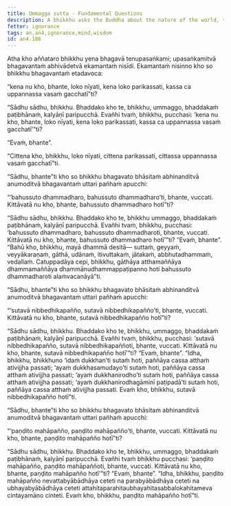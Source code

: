 ```yaml
---
title: Ummagga sutta - Fundamental Questions
description: A bhikkhu asks the Buddha about the nature of the world, the mind, and wisdom.
fetter: ignorance
tags: an,an4,ignorance,mind,wisdom
id: an4.186
---
```


Atha kho aññataro bhikkhu yena bhagavā tenupasaṅkami; upasaṅkamitvā bhagavantaṁ abhivādetvā ekamantaṁ nisīdi. Ekamantaṁ nisinno kho so bhikkhu bhagavantaṁ etadavoca:

“kena nu kho, bhante, loko nīyati, kena loko parikassati, kassa ca uppannassa vasaṁ gacchatī”ti?

“Sādhu sādhu, bhikkhu. Bhaddako kho te, bhikkhu, ummaggo, bhaddakaṁ paṭibhānaṁ, kalyāṇī paripucchā. Evañhi tvaṁ, bhikkhu, pucchasi: ‘kena nu kho, bhante, loko nīyati, kena loko parikassati, kassa ca uppannassa vasaṁ gacchatī’”ti?

“Evaṁ, bhante”.

“Cittena kho, bhikkhu, loko nīyati, cittena parikassati, cittassa uppannassa vasaṁ gacchatī”ti.

“Sādhu, bhante”ti kho so bhikkhu bhagavato bhāsitaṁ abhinanditvā anumoditvā bhagavantaṁ uttari pañhaṁ apucchi:

“‘bahussuto dhammadharo, bahussuto dhammadharo’ti, bhante, vuccati. Kittāvatā nu kho, bhante, bahussuto dhammadharo hotī”ti?

“Sādhu sādhu, bhikkhu. Bhaddako kho te, bhikkhu ummaggo, bhaddakaṁ paṭibhānaṁ, kalyāṇī paripucchā. Evañhi tvaṁ, bhikkhu, pucchasi: ‘bahussuto dhammadharo, bahussuto dhammadharoti, bhante, vuccati. Kittāvatā nu kho, bhante, bahussuto dhammadharo hotī’”ti? “Evaṁ, bhante”. “Bahū kho, bhikkhu, mayā dhammā desitā— suttaṁ, geyyaṁ, veyyākaraṇaṁ, gāthā, udānaṁ, itivuttakaṁ, jātakaṁ, abbhutadhammaṁ, vedallaṁ. Catuppadāya cepi, bhikkhu, gāthāya atthamaññāya dhammamaññāya dhammānudhammappaṭipanno hoti bahussuto dhammadharoti alaṁvacanāyā”ti.

“Sādhu, bhante”ti kho so bhikkhu bhagavato bhāsitaṁ abhinanditvā anumoditvā bhagavantaṁ uttari pañhaṁ apucchi:

“‘sutavā nibbedhikapañño, sutavā nibbedhikapañño’ti, bhante, vuccati. Kittāvatā nu kho, bhante, sutavā nibbedhikapañño hotī”ti?

“Sādhu sādhu, bhikkhu. Bhaddako kho te, bhikkhu, ummaggo, bhaddakaṁ paṭibhānaṁ, kalyāṇī paripucchā. Evañhi tvaṁ, bhikkhu, pucchasi: ‘sutavā nibbedhikapañño, sutavā nibbedhikapaññoti, bhante, vuccati. Kittāvatā nu kho, bhante, sutavā nibbedhikapañño hotī’”ti? “Evaṁ, bhante”. “Idha, bhikkhu, bhikkhuno ‘idaṁ dukkhan’ti sutaṁ hoti, paññāya cassa atthaṁ ativijjha passati; ‘ayaṁ dukkhasamudayo’ti sutaṁ hoti, paññāya cassa atthaṁ ativijjha passati; ‘ayaṁ dukkhanirodho’ti sutaṁ hoti, paññāya cassa atthaṁ ativijjha passati; ‘ayaṁ dukkhanirodhagāminī paṭipadā’ti sutaṁ hoti, paññāya cassa atthaṁ ativijjha passati. Evaṁ kho, bhikkhu, sutavā nibbedhikapañño hotī”ti.

“Sādhu, bhante”ti kho so bhikkhu bhagavato bhāsitaṁ abhinanditvā anumoditvā bhagavantaṁ uttari pañhaṁ apucchi:

“‘paṇḍito mahāpañño, paṇḍito mahāpañño’ti, bhante, vuccati. Kittāvatā nu kho, bhante, paṇḍito mahāpañño hotī”ti?

“Sādhu sādhu, bhikkhu. Bhaddako kho te, bhikkhu, ummaggo, bhaddakaṁ paṭibhānaṁ, kalyāṇī paripucchā. Evañhi tvaṁ bhikkhu pucchasi: ‘paṇḍito mahāpañño, paṇḍito mahāpaññoti, bhante, vuccati. Kittāvatā nu kho, bhante, paṇḍito mahāpañño hotī’”ti? “Evaṁ, bhante”. “Idha, bhikkhu, paṇḍito mahāpañño nevattabyābādhāya ceteti na parabyābādhāya ceteti na ubhayabyābādhāya ceteti attahitaparahitaubhayahitasabbalokahitameva cintayamāno cinteti. Evaṁ kho, bhikkhu, paṇḍito mahāpañño hotī”ti.